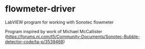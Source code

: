 # flowmeter-driver
LabVIEW program for working with Sonotec flowmeter

Program inspired by work of Michael McCallister (https://forums.ni.com/t5/Community-Documents/Sonotec-Bubble-detector-code/ta-p/3539468)
